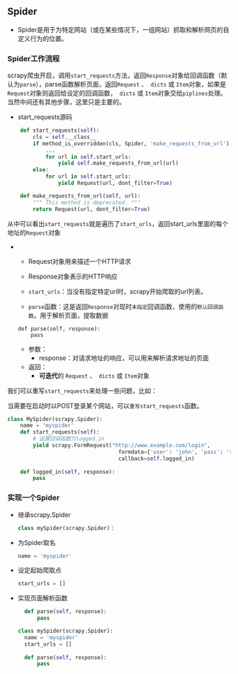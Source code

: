 ## Spider

- Spider是用于为特定网站（或在某些情况下，一组网站）抓取和解析网页的自定义行为的位置。

### Spider工作流程

scrapy爬虫开启，调用`start_requests`方法，返回`Response`对象给回调函数（默认为`parse`），parse函数解析页面，返回`Request` 、` dicts` 或 `Item`对象，如果是`Request`对象则返回给设定的回调函数，` dicts` 或 `Item`对象交给`piplines`处理。当然中间还有其他步骤，这里只是主要的。

- start_requests源码

```python
    def start_requests(self):
        cls = self.__class__
        if method_is_overridden(cls, Spider, 'make_requests_from_url'):
            ...
            for url in self.start_urls:
                yield self.make_requests_from_url(url)
        else:
            for url in self.start_urls:
                yield Request(url, dont_filter=True)

    def make_requests_from_url(self, url):
        """ This method is deprecated. """
        return Request(url, dont_filter=True)
```

从中可以看出`start_requests`就是遍历了`start_urls`，返回start_urls里面的每个地址的`Request`对象

- - Request对象用来描述一个HTTP请求	

  - Response对象表示的HTTP响应

  - `start_urls`：当没有指定特定url时，scrapy开始爬取的url列表。

  - `parse`函数：这是返回`Response`对现时`未指定`回调函数，使用的`默认回调函数`。用于解析页面，提取数据

  ```
  def parse(self, response):
      pass
  ```

  - 参数：
    - response：对请求地址的响应，可以用来解析请求地址的页面
  - 返回：
    - **可迭代**的 `Request` 、` dicts` 或 `Item`对象

我们可以重写`start_requests`来处理一些问题，比如：

当需要在启动时以POST登录某个网站，可以`重写start_requests`函数。

```python
class MySpider(scrapy.Spider):
    name = 'myspider'
    def start_requests(self):
        # 设置回调函数为logged_in
        yield scrapy.FormRequest("http://www.example.com/login",
                                   formdata={'user': 'john', 'pass': 'secret'},
                                   callback=self.logged_in)
        
    def logged_in(self, response):
        pass
```

### 实现一个Spider

- 继承scrapy.Spider

  ```python
  class mySpider(scrapy.Spider)：
  ```

- 为Spider取名

  ```python
  name = 'myspider'
  ```

- 设定起始爬取点

  ```python
  start_urls = []
  ```

- 实现页面解析函数

  ```python
  	def parse(self, response):
  		pass
  ```
  
  ```python
  class mySpider(scrapy.Spider):
  	name = 'myspider'
	start_urls = []
  	
  	def parse(self, response):
  		pass
  ```
  
  





